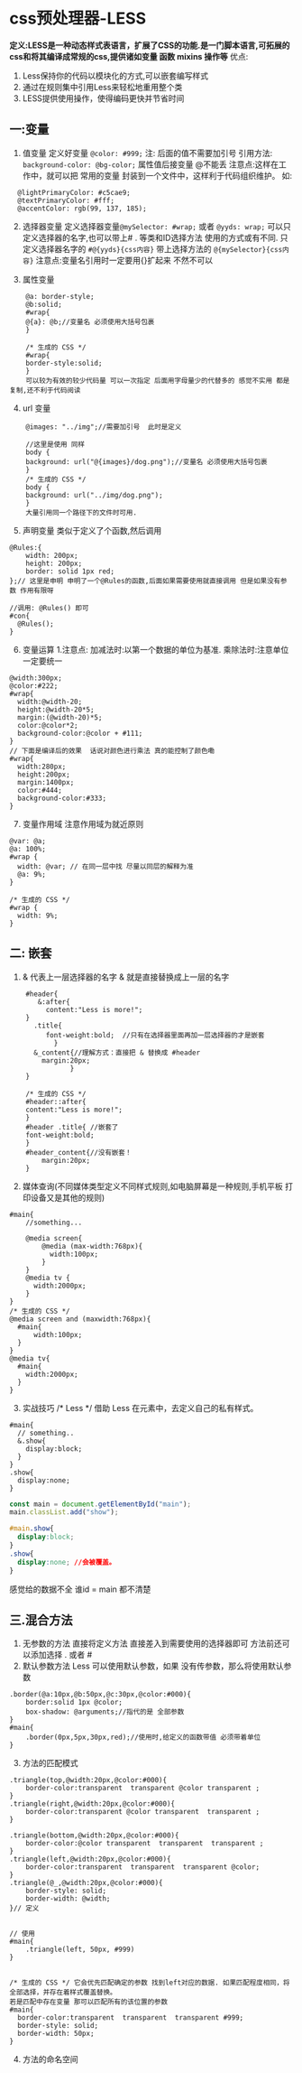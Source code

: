 # css预处理器-LESS

**定义:LESS是一种动态样式表语言，扩展了CSS的功能.是一门脚本语言,可拓展的css和将其编译成常规的css,提供诸如变量 函数 mixins 操作等**
优点: 
1. Less保持你的代码以模块化的方式,可以嵌套编写样式
2. 通过在规则集中引用Less来轻松地重用整个类
3. LESS提供使用操作，使得编码更快并节省时间

## 一:变量
1. 值变量
  定义好变量 `@color: #999;`  注: 后面的值不需要加引号
  引用方法: `background-color: @bg-color;` 属性值后接变量 @不能丢
  注意点:这样在工作中，就可以把 常用的变量 封装到一个文件中，这样利于代码组织维护。
  如:
  ``` LESS
    @lightPrimaryColor: #c5cae9;
    @textPrimaryColor: #fff;
    @accentColor: rgb(99, 137, 185);
  ```

2. 选择器变量
   定义选择器变量`@mySelector: #wrap;` 或者 `@yyds: wrap;`  可以只定义选择器的名字,也可以带上# . 等类和ID选择方法
   使用的方式或有不同. 只定义选择器名字的 `#@{yyds}{css内容}`  带上选择方法的 `@{mySelector}{css内容}`
   注意点:变量名引用时一定要用{}扩起来 不然不可以

3. 属性变量 
``` Less
    @a: border-style;
    @b:solid;
    #wrap{
    @{a}: @b;//变量名 必须使用大括号包裹
    }

    /* 生成的 CSS */
    #wrap{
    border-style:solid;
    }
    可以较为有效的较少代码量 可以一次指定 后面用字母量少的代替多的 感觉不实用 都是复制,还不利于代码阅读
```
4. url 变量
``` less
    @images: "../img";//需要加引号  此时是定义 

    //这里是使用 同样
    body {
    background: url("@{images}/dog.png");//变量名 必须使用大括号包裹
    }
    /* 生成的 CSS */
    body {
    background: url("../img/dog.png");
    }
    大量引用同一个路径下的文件时可用.
```
5. 声明变量 类似于定义了个函数,然后调用
``` Less 
@Rules:{
    width: 200px;
    height: 200px;
    border: solid 1px red;
};// 这里是申明 申明了一个@Rules的函数,后面如果需要使用就直接调用 但是如果没有参数 作用有限呀

//调用: @Rules() 即可
#con{
  @Rules();
}
```
6. 变量运算
1.注意点: 加减法时:以第一个数据的单位为基准.
          乘除法时:注意单位一定要统一
``` Less
@width:300px;
@color:#222;
#wrap{
  width:@width-20;
  height:@width-20*5;
  margin:(@width-20)*5;
  color:@color*2;
  background-color:@color + #111;
}
// 下面是编译后的效果  话说对颜色进行乘法 真的能控制了颜色嘞
#wrap{
  width:280px;
  height:200px;
  margin:1400px;
  color:#444;
  background-color:#333;
}
```

7. 变量作用域 
注意作用域为就近原则
```less
@var: @a;
@a: 100%;
#wrap {
  width: @var; // 在同一层中找 尽量以同层的解释为准
  @a: 9%;
}

/* 生成的 CSS */
#wrap {
  width: 9%;
}
```
## 二: 嵌套
1. &
   代表上一层选择器的名字 & 就是直接替换成上一层的名字
``` less
    #header{
       &:after{
         content:"Less is more!";
    }
      .title{
         font-weight:bold;  //只有在选择器里面再加一层选择器的才是嵌套
           }
      &_content{//理解方式：直接把 & 替换成 #header
        margin:20px;
               }
    } 

    /* 生成的 CSS */
    #header::after{
    content:"Less is more!";
    }
    #header .title{ //嵌套了
    font-weight:bold;
    }
    #header_content{//没有嵌套！
        margin:20px;
    }
```
2. 媒体查询(不同媒体类型定义不同样式规则,如电脑屏幕是一种规则,手机平板 打印设备又是其他的规则)
``` less
#main{
    //something...

    @media screen{
        @media (max-width:768px){
          width:100px;
        }
    }
    @media tv {
      width:2000px;
    }
}
/* 生成的 CSS */
@media screen and (maxwidth:768px){
  #main{
      width:100px; 
  }
}
@media tv{
  #main{
    width:2000px;
  }
}

```
3. 实战技巧 /* Less */
借助 Less 在元素中，去定义自己的私有样式。
``` less
#main{
  // something..
  &.show{
    display:block;
  }
}
.show{
  display:none;
}
```
``` js
const main = document.getElementById("main");
main.classList.add("show");
```
```CSS
#main.show{
  display:block;
}
.show{
  display:none; //会被覆盖。
}
```
感觉给的数据不全 谁id = main 都不清楚

## 三.混合方法
1. 无参数的方法
   直接将定义方法 直接差入到需要使用的选择器即可
   方法前还可以添加选择 . 或者 #
2. 默认参数方法
   Less 可以使用默认参数，如果 没有传参数，那么将使用默认参数
``` Less
.border(@a:10px,@b:50px,@c:30px,@color:#000){
    border:solid 1px @color;
    box-shadow: @arguments;//指代的是 全部参数
}
#main{
    .border(0px,5px,30px,red);//使用时,给定义的函数带值 必须带着单位
}

```
3. 方法的匹配模式
``` Less
.triangle(top,@width:20px,@color:#000){
    border-color:transparent  transparent @color transparent ;
}
.triangle(right,@width:20px,@color:#000){
    border-color:transparent @color transparent  transparent ;
}

.triangle(bottom,@width:20px,@color:#000){
    border-color:@color transparent  transparent  transparent ;
}
.triangle(left,@width:20px,@color:#000){
    border-color:transparent  transparent  transparent @color;
}
.triangle(@_,@width:20px,@color:#000){
    border-style: solid;
    border-width: @width;
}// 定义


// 使用
#main{
    .triangle(left, 50px, #999)
}


/* 生成的 CSS */ 它会优先匹配确定的参数 找到left对应的数据. 如果匹配程度相同，将全部选择，并存在着样式覆盖替换。 
若是匹配中存在变量 那可以匹配所有的该位置的参数
#main{
  border-color:transparent  transparent  transparent #999;
  border-style: solid;
  border-width: 50px;
}
```
4. 方法的命名空间
   